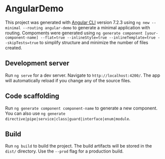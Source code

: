 # AngularDemo

This project was generated with [Angular CLI](https://github.com/angular/angular-cli) version 7.2.3 using `ng new --minimal --routing angular-demo` to generate a minimal application with routing. Compoments were generated using `ng generate component [your-component-name] --flat=true --inlineStyle=true --inlineTemplate=true --skipTests=true` to simplify structure and minimize the number of files created.

## Development server

Run `ng serve` for a dev server. Navigate to `http://localhost:4200/`. The app will automatically reload if you change any of the source files.

## Code scaffolding

Run `ng generate component component-name` to generate a new component. You can also use `ng generate directive|pipe|service|class|guard|interface|enum|module`.

## Build

Run `ng build` to build the project. The build artifacts will be stored in the `dist/` directory. Use the `--prod` flag for a production build.
